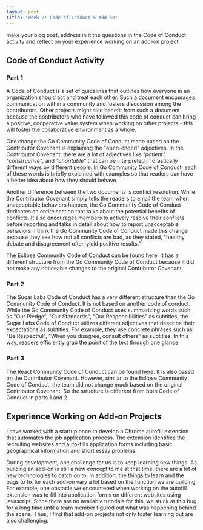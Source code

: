 ```yaml
---
layout: post
title: "Week 2: Code of Conduct & Add-on"
---
```



make your blog post, address in it the questions in the Code of Conduct activity and reflect on your experience working on an add-on project

## Code of Conduct Activity
### Part 1
A Code of Conduct is a set of guidelines that outlines how everyone in an organization should act and treat each other. Such a document encourages communication within a community and fosters discussion among the contributors. Other projects might also benefit from such a document because the contributors who have followed this code of conduct can bring a positive, cooperative value system when working on other projects - this will foster the collaborative environment as a whole.

One change the Go Community Code of Conduct made based on the Contributor Covenant is explaining the "open-ended" adjectives. In the Contributor Covenant, there are a lot of adjectives like <i>"patient", "constructive"</i>, and <i>"charitable"</i> that can be interpreted in drastically different ways by different people. In Go Community Code of Conduct, each of these words is briefly explained with examples so that readers can have a better idea about how they should behave.

Another difference between the two documents is conflict resolution. While the Contributor Covenant simply tells the readers to email the team when unacceptable behaviors happen, the Go Community Code of Conduct dedicates an entire section that talks about the potential benefits of conflicts. It also encourages members to actively resolve their conflicts before reporting and talks in detail about how to report unacceptable behaviors. I think the Go Community Code of Conduct made this change because they see how not all conflicts are bad, as they stated, "healthy debate and disagreement often yield positive results." 

The Eclipse Community Code of Conduct can be found [here](https://www.eclipse.org/org/documents/Community_Code_of_Conduct.php). It has a different structure from the Go Community Code of Conduct because it did not make any noticeable changes to the original Contributor Covenant.

### Part 2
The Sugar Labs Code of Conduct has a very different structure than the Go Community Code of Conduct. It is not based on another code of conduct. While the Go Community Code of Conduct uses summarizing words such as "Our Pledge", "Our Standards", "Our Responsibilities" as subtitles, the Sugar Labs Code of Conduct utilizes different adjectives that describe their expectations as subtitles. For example, they use concrete phrases such as "Be Respectful", "When you disagree, consult others" as subtitles. In this way, readers efficiently grab the point of the text through one glance.

### Part 3
The React Community Code of Conduct can be found [here](https://github.com/facebook/react/blob/main/CODE_OF_CONDUCT.md). It is also based on the Contributor Covenant. However, similar to the Eclipse Community Code of Conduct, the team did not change much based on the original Contributor Covenant. So the structure is different from both Code of Conduct in parts 1 and 2.

## Experience Working on Add-on Projects
I have worked with a startup once to develop a Chrome autofill extension that automates the job application process. The extension identifies the recruiting websites and auto-fills application forms including basic geographical information and short essay problems. 

During development, one challenge for us is to keep learning new things. As building an add-on is still a new concept to me at that time, there are a lot of new technologies to catch on to. In addition, the things to learn and the bugs to fix for each add-on vary a lot based on the function we are building. For example, one obstacle we encountered when working on the autofill extension was to fill into application forms on different websites using javascript. Since there are no available tutorials for this, we stuck at this bug for a long time until a team member figured out what was happening behind the scene. Thus, I find that add-on projects not only foster learning but are also challenging.
